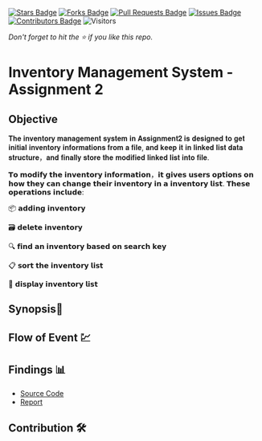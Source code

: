 [![Stars Badge](https://img.shields.io/github/stars/jjn7702/SECJ2013-DSA)](https://github.com/jjn7702/SECJ2013-DSA/Submission/Sample/stargazers)
[![Forks Badge](https://img.shields.io/github/forks/jjn7702/SECJ2013-DSA)](https://github.com/jjn7702/SECJ2013-DSA/Submission/Sample/network/members)
[![Pull Requests Badge](https://img.shields.io/github/issues-pr/jjn7702/SECJ2013-DSA)](https://github.com/jjn7702/SECJ2013-DSA/Submission/Sample/pulls)
[![Issues Badge](https://img.shields.io/github/issues/jjn7702/SECJ2013-DSA)](https://github.com/jjn7702/SECJ2013-DSA/Submission/Sample/issues)
[![Contributors Badge](https://img.shields.io/github/contributors/jjn7702/SECJ2013-DSA?color=2b9348)](https://github.com/jjn7702/SECJ2013-DSA/Submission/Sample/graphs/contributors)
![Visitors](https://api.visitorbadge.io/api/visitors?path=https%3A%2F%2Fgithub.com%2Fjjn7702%2FSECJ2013-DSA%2FSubmission%2FSample&labelColor=%23d9e3f0&countColor=%23697689&style=flat)

_Don't forget to hit the :star: if you like this repo._

# Inventory Management System - Assignment 2
## Objective 

           
           
𝐓𝐡𝐞 𝐢𝐧𝐯𝐞𝐧𝐭𝐨𝐫𝐲 𝐦𝐚𝐧𝐚𝐠𝐞𝐦𝐞𝐧𝐭 𝐬𝐲𝐬𝐭𝐞𝐦 𝐢𝐧 𝐀𝐬𝐬𝐢𝐠𝐧𝐦𝐞𝐧𝐭𝟐 𝐢𝐬 𝐝𝐞𝐬𝐢𝐠𝐧𝐞𝐝 𝐭𝐨 𝐠𝐞𝐭 𝐢𝐧𝐢𝐭𝐢𝐚𝐥 𝐢𝐧𝐯𝐞𝐧𝐭𝐨𝐫𝐲 𝐢𝐧𝐟𝐨𝐫𝐦𝐚𝐭𝐢𝐨𝐧𝐬 𝐟𝐫𝐨𝐦 𝐚 𝐟𝐢𝐥𝐞, 𝐚𝐧𝐝 𝐤𝐞𝐞𝐩 𝐢𝐭 𝐢𝐧 𝐥𝐢𝐧𝐤𝐞𝐝 𝐥𝐢𝐬𝐭 𝐝𝐚𝐭𝐚 𝐬𝐭𝐫𝐮𝐜𝐭𝐮𝐫𝐞，𝐚𝐧𝐝 𝐟𝐢𝐧𝐚𝐥𝐥𝐲 𝐬𝐭𝐨𝐫𝐞 𝐭𝐡𝐞 𝐦𝐨𝐝𝐢𝐟𝐢𝐞𝐝 𝐥𝐢𝐧𝐤𝐞𝐝 𝐥𝐢𝐬𝐭 𝐢𝐧𝐭𝐨 𝐟𝐢𝐥𝐞.


𝗧𝗼 𝗺𝗼𝗱𝗶𝗳𝘆 𝘁𝗵𝗲 𝗶𝗻𝘃𝗲𝗻𝘁𝗼𝗿𝘆 𝗶𝗻𝗳𝗼𝗿𝗺𝗮𝘁𝗶𝗼𝗻，𝗶𝘁 𝗴𝗶𝘃𝗲𝘀 𝘂𝘀𝗲𝗿𝘀 𝗼𝗽𝘁𝗶𝗼𝗻𝘀 𝗼𝗻 𝗵𝗼𝘄 𝘁𝗵𝗲𝘆 𝗰𝗮𝗻 𝗰𝗵𝗮𝗻𝗴𝗲 𝘁𝗵𝗲𝗶𝗿 𝗶𝗻𝘃𝗲𝗻𝘁𝗼𝗿𝘆 𝗶𝗻 𝗮 𝗶𝗻𝘃𝗲𝗻𝘁𝗼𝗿𝘆 𝗹𝗶𝘀𝘁.
𝗧𝗵𝗲𝘀𝗲 𝗼𝗽𝗲𝗿𝗮𝘁𝗶𝗼𝗻𝘀 𝗶𝗻𝗰𝗹𝘂𝗱𝗲: 

📦 𝗮𝗱𝗱𝗶𝗻𝗴 𝗶𝗻𝘃𝗲𝗻𝘁𝗼𝗿𝘆

🗃️ 𝗱𝗲𝗹𝗲𝘁𝗲 𝗶𝗻𝘃𝗲𝗻𝘁𝗼𝗿𝘆

🔍 𝗳𝗶𝗻𝗱 𝗮𝗻 𝗶𝗻𝘃𝗲𝗻𝘁𝗼𝗿𝘆 𝗯𝗮𝘀𝗲𝗱 𝗼𝗻 𝘀𝗲𝗮𝗿𝗰𝗵 𝗸𝗲𝘆

📋 𝘀𝗼𝗿𝘁 𝘁𝗵𝗲 𝗶𝗻𝘃𝗲𝗻𝘁𝗼𝗿𝘆 𝗹𝗶𝘀𝘁

📃 𝗱𝗶𝘀𝗽𝗹𝗮𝘆 𝗶𝗻𝘃𝗲𝗻𝘁𝗼𝗿𝘆 𝗹𝗶𝘀𝘁


## Synopsis📝


## Flow of Event 💹


## Findings 📊

- [Source Code](./source_code)
- [Report](./report)

## Contribution 🛠️
